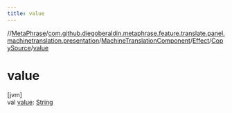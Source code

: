 ```yaml
---
title: value
---
```

//[MetaPhrase](../../../../../index.html)/[com.github.diegoberaldin.metaphrase.feature.translate.panel.machinetranslation.presentation](../../../index.html)/[MachineTranslationComponent](../../index.html)/[Effect](../index.html)/[CopySource](index.html)/[value](value.html)



# value



[jvm]\
val [value](value.html): [String](https://kotlinlang.org/api/latest/jvm/stdlib/kotlin/-string/index.html)




